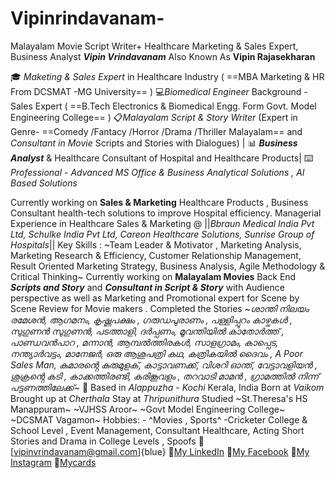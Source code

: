 # Vipinrindavanam-
Malayalam Movie Script Writer+ Healthcare Marketing &amp; Sales Expert, Business Analyst 
***Vipin Vrindavanam*** Also Known As **Vipin Rajasekharan**

🎓 *Maketing & Sales Expert* in Healthcare Industry ( ==MBA Marketing & HR From DCSMAT -MG University== )
💻*Biomedical Engineer* Background -Sales Expert ( ==B.Tech Electronics & Biomedical Engg. Form Govt. Model Engineering College== )
📋*Malayalam Script & Story Writer* (Expert in Genre- ==Comedy /Fantacy /Horror /Drama /Thriller Malayalam== and *Consultant in Movie* Scripts and Stories with Dialogues)
| 📊 ***Business Analyst*** & Healthcare Consultant of Hospital and Healthcare Products|
⌨️ *Professional - Advanced MS Office & Business Analytical Solutions , AI Based Solutions*

Currently working on **Sales & Marketing** Healthcare Products , Business Consultant health-tech solutions to improve Hospital efficiency. Managerial Experience in Healthcare Sales & Marketing @ ||*Bbraun Medical India Pvt Ltd, Schulke India Pvt Ltd, Careon Healthcare Solutions, Sunrise Group of Hospitals*||
Key Skills : ~Team Leader & Motivator , Marketing Analysis, Marketing Research & Efficiency, Customer Relationship Management, Result Oriented Marketing Strategy, Business Analysis, Agile Methodology & Critical Thinking~
Currently working on **Malayalam Movies** Back End ***Scripts and Story*** and ***Consultant in Script & Story*** with Audience perspective as well as Marketing and Promotional expert for Scene by Scene Review for Movie makers . Completed the Stories ~*ശാന്തി നിലയം രമേശൻ, ആഗമനം, കൃഷ്ണപക്ഷം , ഗരുഡപുരാണം , പള്ളിപ്പുറം കാഴ്ചകൾ , സുഗുണൻ സുഗുണൻ, പടത്താളി, ദർപ്പണം, മൂവന്തിയിൽ കാതോർത്ത് , പാണ്ഡവൻപാറ , മന്നാൻ, ആമ്പൽത്തിരകൾ, സാളഗ്രാമം, കാപ്പെട, നന്ത്യാർവട്ടം, മാനേജർ, ഒരു ആശുപത്രി കഥ, കത്രികയിൽ ദൈവം , A Poor Sales Man, കുമാരൻ്റെ കുരുമുളക്, കാട്ടാവണക്ക്, വിശറി ഓന്ത്, വേട്ടാവളിയൻ , ശുക്രൻ്റെ കടി , കാക്കത്തിരണ്ടി, കരിങ്കൂവളം , തറവാടി മാമൻ , ഗ്രാമത്തിൽ നിന്ന് പട്ടണത്തിലേക്ക്*~
📍 Based in *Alappuzha - Kochi* Kerala, India
Born at *Vaikom* Brought up at *Cherthala* Stay at *Thripunithura*
Studied ~St.Theresa's HS Manappuram~
~VJHSS Aroor~
~Govt Model Engineering College~
~DCSMAT Vagamon~
Hobbies: - ^Movies , Sports^ -Cricketer College & School Level , Event Management, Consultant Healthcare, Acting Short Stories and Drama in College Levels , Spoofs
📧 [vipinvrindavanam@gmail.com]{blue}
🔗[My LinkedIn](https://www.linkedin.com/in/vipin-rajasekharan-6a024721)
🔗[My Facebook](https://www.facebook.com/vipin.vrindavanam.1)
🔗[My Instagram](https://www.instagram.com/vipinvrindavanam?igsh=cmh5OG1pMWowbW0y)
🔗[Mycards](vipinvrindavanam.carrd.co)
